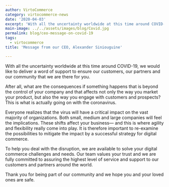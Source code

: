 ```yaml
---
author: VirtoCommerce
category: virtocommerce-news
date: '2020-04-03'
excerpt: 'With all the uncertainty worldwide at this time around COVID-19, we would like to deliver a word of support to ensure our customers, our partners and our community that we are there for you.'
main-image: ../../assets/images/blog/Covid.jpg
permalink: blog/ceo-message-on-covid-19
tags:
  - virtocommerce
title: 'Message from our CEO, Alexander Siniouguine'

---
```

<p class="text">
With all the uncertainty worldwide at this time around COVID-19, we would like to deliver a word of support to ensure our customers, our partners and our community that we are there for you. 
</p>
<p class="text">
After all, what are the consequences if something happens that is beyond the control of your company and that affects not only the way you market your product, but also the way you engage with customers and prospects? This is what is actually going on with the coronavirus.  
</p>
<p class="text">
Everyone realizes that the virus will have a critical impact on the vast majority of organizations. Both small, medium and large companies will feel the implications. These shifts affect your business— and this is where agility and flexibility really come into play. It is therefore important to re-examine the possibilities to mitigate the impact by a successful strategy for digital commerce.   
</p>
<p class="text">
To help you deal with the disruption, we are available to solve your digital commerce challenges and needs. Our team values your trust and we are fully committed to assuring the highest level of service and support to our customers and partners around the world. 
</p>
<p class="text">
Thank you for being part of our community and we hope you and your loved ones are safe. 
</p>